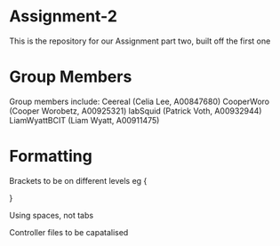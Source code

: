 # Assignment-2

This is the repository for our Assignment part two, built off the first one

# Group Members

Group members include:
Ceereal 		(Celia Lee, A00847680)
CooperWoro 		(Cooper Worobetz, A00925321)
labSquid 		(Patrick Voth, A00932944)
LiamWyattBCIT 	(Liam Wyatt, A00911475)

# Formatting

Brackets to be on different levels eg {

}

Using spaces, not tabs

Controller files to be capatalised

